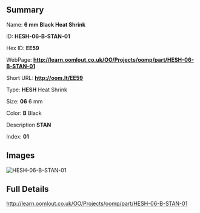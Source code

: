

## Summary
 
Name: __6 mm Black Heat Shrink__

ID: __HESH-06-B-STAN-01__

Hex ID: __EE59__

WebPage: __http://learn.oomlout.co.uk/OO/Projects/oomp/part/HESH-06-B-STAN-01__

Short URL: __http://oom.lt/EE59__


Type: __HESH__ Heat Shrink 

Size: __06__ 6 mm 

Color: __B__ Black 

Description __STAN__  

Index: __01__


## Images
![HESH-06-B-STAN-01](http://oomlout.com/oomp-gen/parts/HESH-06-B-STAN-01/HESH-06-B-STAN-01_420.jpg)



## Full Details

 http://learn.oomlout.co.uk/OO/Projects/oomp/part/HESH-06-B-STAN-01














